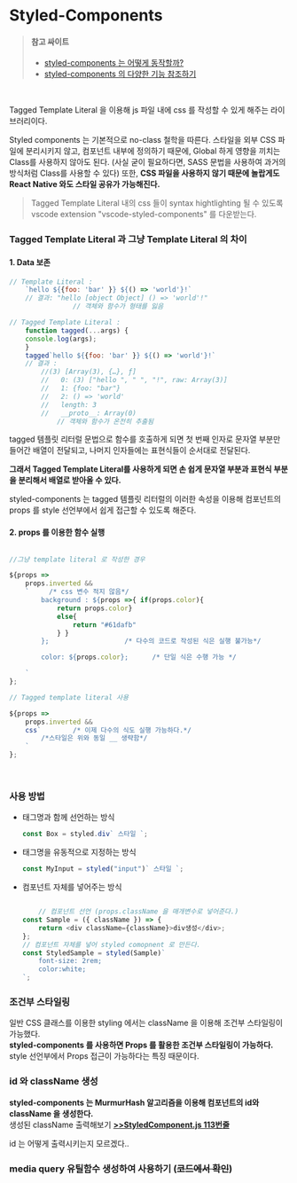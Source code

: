 # Styled-Components
> #### 참고 싸이트   
> - [styled-components 는 어떻게 동작할까?](https://john015.netlify.com/styled-components%EB%8A%94-%EC%96%B4%EB%96%BB%EA%B2%8C-%EB%8F%99%EC%9E%91%ED%95%A0%EA%B9%8C)   
> - [styled-components 의 다양한 기능 참조하기](https://hudi.kr/styled-components-%EC%8A%A4%ED%83%80%EC%9D%BC%EC%9D%84-%ED%92%88%EC%9D%80-%EC%BB%B4%ED%8F%AC%EB%84%8C%ED%8A%B8/)

<br/>

Tagged Template Literal 을 이용해 js 파일 내에 css 를 작성할 수 있게 해주는 라이브러리이다.   

Styled components 는 기본적으로 no-class 철학을 따른다. 스타일을 외부 CSS 파일에 분리시키지 않고, 컴포넌트 내부에 정의하기 때문에, Global 하게 영향을 끼치는 Class를 사용하지 않아도 된다. (사실 굳이 필요하다면, SASS 문법을 사용하여 과거의 방식처럼 Class를 사용할 수 있다) 또한, **CSS 파일을 사용하지 않기 때문에 놀랍게도 React Native 와도 스타일 공유가 가능해진다.**

> Tagged Template Literal 내의 css 들이 syntax hightlighting 될 수 있도록 vscode extension "vscode-styled-components" 를 다운받는다.

### Tagged Template Literal 과 그냥 Template Literal 의 차이
#### 1. Data 보존
```javascript
// Template Literal :
    `hello ${{foo: 'bar' }} ${() => 'world'}!`
    // 결과: "hello [object Object] () => 'world'!"
                // 객체와 함수가 형태를 잃음

// Tagged Template Literal :
    function tagged(...args) {
    console.log(args);
    }
    tagged`hello ${{foo: 'bar' }} ${() => 'world'}!`
    // 결과 : 
        //(3) [Array(3), {…}, ƒ]
        //   0: (3) ["hello ", " ", "!", raw: Array(3)]
        //   1: {foo: "bar"}
        //   2: () => 'world'
        //   length: 3
        //   __proto__: Array(0)
            // 객체와 함수가 온전히 추출됨
```

tagged 템플릿 리터럴 문법으로 함수를 호출하게 되면 첫 번째 인자로 문자열 부분만 들어간 배열이 전달되고, 나머지 인자들에는 표현식들이 순서대로 전달된다.

**그래서 Tagged Template Literal를 사용하게 되면 손 쉽게 문자열 부분과 표현식 부분을 분리해서 배열로 받아올 수 있다.**

styled-components 는 tagged 템플릿 리터럴의 이러한 속성을 이용해 컴포넌트의 props 를 style 선언부에서 쉽게 접근할 수 있도록 해준다.

#### 2. props 를 이용한 함수 실행
```javascript

//그냥 template literal 로 작성한 경우

${props => 
    props.inverted && 
    `     /* css 변수 적지 않음*/
        background : ${props =>{ if(props.color){
            return props.color}
            else{
                return "#61dafb"
            } }
        };                   /* 다수의 코드로 작성된 식은 실행 불가능*/

        color: ${props.color};      /* 단일 식은 수행 가능 */

    `
};

// Tagged template literal 사용

${props => 
    props.inverted && 
    css`        /* 이제 다수의 식도 실행 가능하다.*/
        /*스타일은 위와 동일 __ 생략함*/
    `
};

```
<br/>

### 사용 방법
- 태그명과 함께 선언하는 방식
    ```javascript
    const Box = styled.div` 스타일 `;
    ```
- 태그명을 유동적으로 지정하는 방식
    ```javascript
    const MyInput = styled("input")` 스타일 `;
    ```
- 컴포넌트 자체를 넣어주는 방식
    ```javascript

        // 컴포넌트 선언 (props.className 을 매개변수로 넣어준다.)
    const Sample = ({ className }) => {
        return <div className={className}>div생성</div>;
    };
    // 컴포넌트 자체를 넣어 styled comopnent 로 만든다.
    const StyledSample = styled(Sample)`
        font-size: 2rem;
        color:white;
    `;
    ```

### 조건부 스타일링
일반 CSS 클래스를 이용한 styling 에서는 className 을 이용해 조건부 스타일링이 가능했다.   
**styled-components 를 사용하면 Props 를 활용한 조건부 스타일링이 가능하다.**   
style 선언부에서 Props 접근이 가능하다는 특징 때문이다. 

### id 와 className 생성
**styled-components 는 MurmurHash 알고리즘을 이용해 컴포넌트의 id와 className 을 생성한다.**   
생성된 className 출력해보기 **[>>StyledComponent.js 113번줄]()**  

id 는 어떻게 출력시키는지 모르겠다..


### media query 유틸함수 생성하여 사용하기 (~~코드에서 확인~~)
